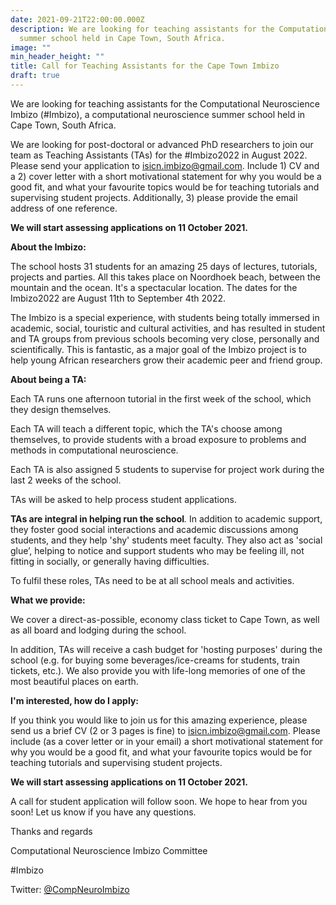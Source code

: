 ```yaml
---
date: 2021-09-21T22:00:00.000Z
description: We are looking for teaching assistants for the Computational Neuroscience Imbizo (#Imbizo), a computational neuroscience
  summer school held in Cape Town, South Africa.
image: ""
min_header_height: ""
title: Call for Teaching Assistants for the Cape Town Imbizo
draft: true
---
```

We are looking for teaching assistants for the Computational Neuroscience Imbizo (#Imbizo), a computational neuroscience summer school held in Cape Town, South Africa.

We are looking for post-doctoral or advanced PhD researchers to join our team as Teaching Assistants (TAs) for the #Imbizo2022 in August 2022.  Please send your application to [isicn.imbizo@gmail.com](mailto:isicn.imbizo@gmail.com "isicn.imbizo@gmail.com"). Include 1) CV and a 2) cover letter with a short motivational statement for why you would be a good fit, and what your favourite topics would be for teaching tutorials and supervising student projects. Additionally, 3) please provide the email address of one reference.

**We will start assessing applications on 11 October 2021.**

**About the Imbizo:**

The school hosts 31 students for an amazing 25 days of lectures, tutorials, projects and parties. All this takes place on Noordhoek beach, between the mountain and the ocean. It's a spectacular location. The dates for the Imbizo2022 are August 11th to September 4th 2022.

The Imbizo is a special experience, with students being totally immersed in academic, social, touristic and cultural activities, and has resulted in student and TA groups from previous schools becoming very close, personally and scientifically. This is fantastic, as a major goal of the Imbizo project is to help young African researchers grow their academic peer and friend group.

**About being a TA:**

Each TA runs one afternoon tutorial in the first week of the school, which they design themselves.

Each TA will teach a different topic, which the TA's choose among themselves, to provide students with a broad exposure to problems and methods in computational neuroscience.

Each TA is also assigned 5 students to supervise for project work during the last 2 weeks of the school.

TAs will be asked to help process student applications.

**TAs are integral in helping run the school**_._ In addition to academic support, they foster good social interactions and academic discussions among students, and they help 'shy' students meet faculty. They also act as 'social glue’, helping to notice and support students who may be feeling ill, not fitting in socially, or generally having difficulties.

To fulfil these roles, TAs need to be at all school meals and activities.

**What we provide:**

We cover a direct-as-possible, economy class ticket to Cape Town, as well as all board and lodging during the school.

In addition, TAs will receive a cash budget for 'hosting purposes' during the school (e.g. for buying some beverages/ice-creams for students, train tickets, etc.). We also provide you with life-long memories of one of the most beautiful places on earth.

**I'm interested, how do I apply:**

If you think you would like to join us for this amazing experience, please send us a brief CV (2 or 3 pages is fine) to [isicn.imbizo@gmail.com](mailto:isicn.imbizo@gmail.com "isicn.imbizo@gmail.com"). Please include (as a cover letter or in your email) a short motivational statement for why you would be a good fit, and what your favourite topics would be for teaching tutorials and supervising student projects.

**We will start assessing applications on 11 October 2021.**

A call for student application will follow soon. We hope to hear from you soon! Let us know if you have any questions.

Thanks and regards

Computational Neuroscience Imbizo Committee

\#Imbizo

Twitter: [@CompNeuroImbizo](https://twitter.com/CompNeuroImbizo)
